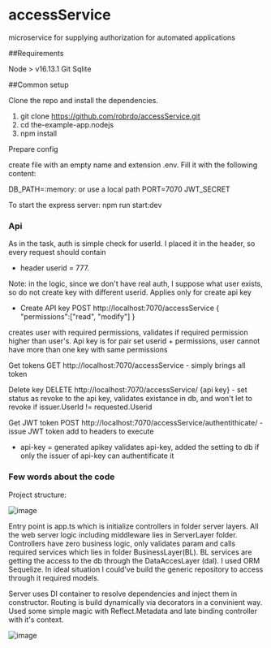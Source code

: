 # accessService
microservice for supplying authorization for automated applications

##Requirements

Node > v16.13.1
Git
Sqlite

##Common setup

Clone the repo and install the dependencies.
1) git clone https://github.com/robrdo/accessService.git
2) cd the-example-app.nodejs
3) npm install 

Prepare config

create file with an empty name and extension .env.
Fill it with the following content:

DB_PATH=:memory: or use a local path
PORT=7070
JWT_SECRET


To start the express server:
npm run start:dev



### Api 

As in the task, auth is simple check for userId. I placed it in the header, so every request should contain 

- header userid = 777.

Note: in the logic, since we don't have real auth, I suppose what user exists, so do not create key with different userid. Applies only for create api key

 - Create API key POST http://localhost:7070/accessService
 {
	"permissions":["read", "modify"]
  }

creates user with required permissions, validates if required permission higher than user's. 
Api key is for pair set userid + permissions, user cannot have more than one key with same permissions

Get tokens GET http://localhost:7070/accessService - simply brings all token

Delete key DELETE http://localhost:7070/accessService/ {api key} - set status as revoke to the api key, validates existance in db, and won't let to revoke if issuer.UserId != requested.Userid

Get JWT token  POST http://localhost:7070/accessService/authentithicate/ - issue JWT token
add to headers to execute 
- api-key = generated apikey
validates api-key, added the setting to db if only the issuer of api-key can authentificate it

### Few words about the code

Project structure: 

![image](https://user-images.githubusercontent.com/68990564/146859143-c111d385-e068-4a45-8e4e-1369d7b01ae4.png)

Entry point is app.ts which is initialize controllers in folder server layers. All the web server logic including middleware lies in ServerLayer folder. Controllers have zero business logic, only validates param and calls required services which lies in folder BusinessLayer(BL). BL services are getting the access to the db through the DataAccesLayer (dal). I used ORM Sequelize. In ideal situation I could've build the generic repository to access through it required models.

Server uses DI container to resolve dependencies and inject them in constructor. 
Routing is build dynamically via decorators in a convinient way. Used some simple magic with Reflect.Metadata and late binding controller with it's context.

![image](https://user-images.githubusercontent.com/68990564/146859960-2d47dfcf-a0b0-4375-a534-ecb09b027bf9.png)



